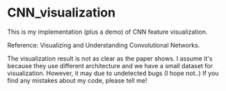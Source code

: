 # CNN_visualization
 This is my implementation (plus a demo) of CNN feature visualization.

 Reference: Visualizing and Understanding Convolutional Networks.

 The visualization result is not as clear as the paper shows. I assume it's because they use different architecture and we have a small dataset for visualization. However, it may due to undetected bugs (I hope not..) If you find any mistakes about my code, please tell me!
